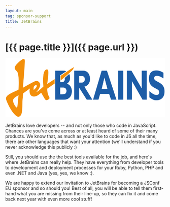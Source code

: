```yaml
---
layout: main
tag: sponsor-support
title: JetBrains
---
```


# [{{ page.title }}]({{ page.url }})

<img src="/images/sponsor-logos/Jetbrains.png" class="sponsor" />

JetBrains love developers -- and not only those who code in
JavaScript. Chances are you've come across or at least heard of some
of their many products. We know that, as much as you'd like to code in
JS all the time, there are other languages that want your attention
(we'll understand if you never acknowledge this publicly :)

Still, you should use the the best tools available for the job, and
here's where JetBrains can really help. They have everything from
developer tools to development and deployment processes for your Ruby,
Python, PHP and even .NET and Java (yes, yes, we know :).

We are happy to extend our invitation to JetBrains for becoming a
JSConf EU sponsor and so should you! Best of all, you will be able to
tell them first-hand what you are missing from their line-up, so they
can fix it and come back next year with even more cool stuff!

